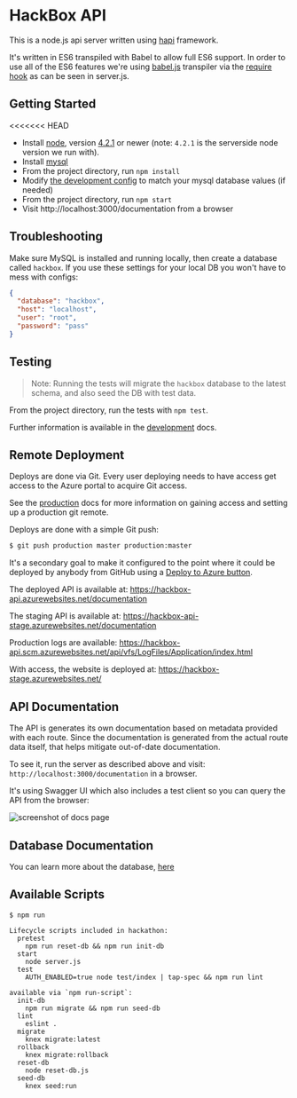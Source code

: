 # HackBox API

This is a node.js api server written using [hapi](http://hapijs.com) framework.

It's written in ES6 transpiled with Babel to allow full ES6 support. In order to use all of the ES6 features we're using [babel.js](https://babeljs.io) transpiler via the [require hook](https://babeljs.io/docs/usage/require/) as can be seen in server.js.

## Getting Started

<<<<<<< HEAD
+ Install [node](https://nodejs.org), version [4.2.1](https://nodejs.org/dist/v4.2.1/) or newer (note: `4.2.1` is the serverside node version we run with).
+ Install [mysql](https://dev.mysql.com/downloads/installer/)
+ From the project directory, run `npm install`
+ Modify [the development config](./config/development.json) to match your mysql database values (if needed)
+ From the project directory, run `npm start`
+ Visit http://localhost:3000/documentation from a browser


## Troubleshooting

Make sure MySQL is installed and running locally, then create a database called `hackbox`. If you use these settings for your local DB you won't have to mess with configs:

```json
{
  "database": "hackbox",
  "host": "localhost",
  "user": "root",
  "password": "pass"
}
```

## Testing

> Note: Running the tests will migrate the `hackbox` database to the latest schema, and also seed the DB with test data.

From the project directory, run the tests with `npm test`.

Further information is available in the [development][] docs.

## Remote Deployment

Deploys are done via Git. Every user deploying needs to have access get access to the Azure portal to acquire Git access.

See the [production][] docs for more information on gaining access and setting up a production git remote.

Deploys are done with a simple Git push:

```sh
$ git push production master production:master
```

It's a secondary goal to make it configured to the point where it could be deployed by anybody from GitHub using a [Deploy to Azure button](http://www.bradygaster.com/post/the-deploy-to-azure-button).

The deployed API is available at:
https://hackbox-api.azurewebsites.net/documentation

The staging API is available at:
https://hackbox-api-stage.azurewebsites.net/documentation

Production logs are available:
https://hackbox-api.scm.azurewebsites.net/api/vfs/LogFiles/Application/index.html

With access, the website is deployed at:
https://hackbox-stage.azurewebsites.net/

## API Documentation

The API is generates its own documentation based on metadata provided with each route. Since the documentation is generated from the actual route data itself, that helps mitigate out-of-date documentation.

To see it, run the server as described above and visit: `http://localhost:3000/documentation` in a browser.

It's using Swagger UI which also includes a test client so you can query the API from the browser:

![screenshot of docs page](https://cldup.com/1HYizp2fQc.png)

## Database Documentation

You can learn more about the database, [here](./DATABASE,md)

## Available Scripts

```
$ npm run

Lifecycle scripts included in hackathon:
  pretest
    npm run reset-db && npm run init-db
  start
    node server.js
  test
    AUTH_ENABLED=true node test/index | tap-spec && npm run lint

available via `npm run-script`:
  init-db
    npm run migrate && npm run seed-db
  lint
    eslint .
  migrate
    knex migrate:latest
  rollback
    knex migrate:rollback
  reset-db
    node reset-db.js
  seed-db
    knex seed:run
```



[development]: ./DEVELOPMENT.md
[production]: ./PRODUCTION.md
